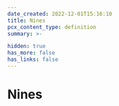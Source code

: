 ```yaml
---
date_created: 2022-12-01T15:16:10
title: Nines
pcx_content_type: definition
summary: >-

hidden: true
has_more: false
has_links: false
---
```


# Nines

